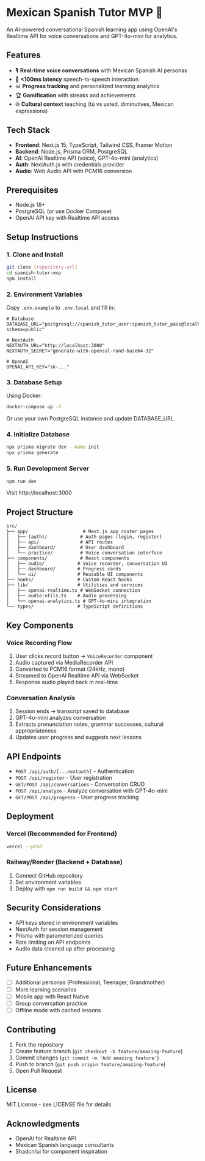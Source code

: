 # Mexican Spanish Tutor MVP 🌮

An AI-powered conversational Spanish learning app using OpenAI's Realtime API for voice conversations and GPT-4o-mini for analytics.

## Features

- 🎙️ **Real-time voice conversations** with Mexican Spanish AI personas
- 🚀 **<100ms latency** speech-to-speech interaction
- 📊 **Progress tracking** and personalized learning analytics
- 🏆 **Gamification** with streaks and achievements
- 🌐 **Cultural context** teaching (tú vs usted, diminutives, Mexican expressions)

## Tech Stack

- **Frontend**: Next.js 15, TypeScript, Tailwind CSS, Framer Motion
- **Backend**: Node.js, Prisma ORM, PostgreSQL
- **AI**: OpenAI Realtime API (voice), GPT-4o-mini (analytics)
- **Auth**: NextAuth.js with credentials provider
- **Audio**: Web Audio API with PCM16 conversion

## Prerequisites

- Node.js 18+
- PostgreSQL (or use Docker Compose)
- OpenAI API key with Realtime API access

## Setup Instructions

### 1. Clone and Install

```bash
git clone [repository-url]
cd spanish-tutor-mvp
npm install
```

### 2. Environment Variables

Copy `.env.example` to `.env.local` and fill in:

```env
# Database
DATABASE_URL="postgresql://spanish_tutor_user:spanish_tutor_pass@localhost:5432/spanish_tutor?schema=public"

# NextAuth
NEXTAUTH_URL="http://localhost:3000"
NEXTAUTH_SECRET="generate-with-openssl-rand-base64-32"

# OpenAI
OPENAI_API_KEY="sk-..."
```

### 3. Database Setup

Using Docker:
```bash
docker-compose up -d
```

Or use your own PostgreSQL instance and update DATABASE_URL.

### 4. Initialize Database

```bash
npx prisma migrate dev --name init
npx prisma generate
```

### 5. Run Development Server

```bash
npm run dev
```

Visit http://localhost:3000

## Project Structure

```
src/
├── app/                    # Next.js app router pages
│   ├── (auth)/            # Auth pages (login, register)
│   ├── api/               # API routes
│   ├── dashboard/         # User dashboard
│   └── practice/          # Voice conversation interface
├── components/            # React components
│   ├── audio/            # Voice recorder, conversation UI
│   ├── dashboard/        # Progress cards
│   └── ui/               # Reusable UI components
├── hooks/                # Custom React hooks
├── lib/                  # Utilities and services
│   ├── openai-realtime.ts # WebSocket connection
│   ├── audio-utils.ts    # Audio processing
│   └── openai-analytics.ts # GPT-4o-mini integration
└── types/                # TypeScript definitions
```

## Key Components

### Voice Recording Flow

1. User clicks record button → `VoiceRecorder` component
2. Audio captured via MediaRecorder API
3. Converted to PCM16 format (24kHz, mono)
4. Streamed to OpenAI Realtime API via WebSocket
5. Response audio played back in real-time

### Conversation Analysis

1. Session ends → transcript saved to database
2. GPT-4o-mini analyzes conversation
3. Extracts pronunciation notes, grammar successes, cultural appropriateness
4. Updates user progress and suggests next lessons

## API Endpoints

- `POST /api/auth/[...nextauth]` - Authentication
- `POST /api/register` - User registration
- `GET/POST /api/conversations` - Conversation CRUD
- `POST /api/analyze` - Analyze conversation with GPT-4o-mini
- `GET/POST /api/progress` - User progress tracking

## Deployment

### Vercel (Recommended for Frontend)

```bash
vercel --prod
```

### Railway/Render (Backend + Database)

1. Connect GitHub repository
2. Set environment variables
3. Deploy with `npm run build && npm start`

## Security Considerations

- API keys stored in environment variables
- NextAuth for session management
- Prisma with parameterized queries
- Rate limiting on API endpoints
- Audio data cleaned up after processing

## Future Enhancements

- [ ] Additional personas (Professional, Teenager, Grandmother)
- [ ] More learning scenarios
- [ ] Mobile app with React Native
- [ ] Group conversation practice
- [ ] Offline mode with cached lessons

## Contributing

1. Fork the repository
2. Create feature branch (`git checkout -b feature/amazing-feature`)
3. Commit changes (`git commit -m 'Add amazing feature'`)
4. Push to branch (`git push origin feature/amazing-feature`)
5. Open Pull Request

## License

MIT License - see LICENSE file for details

## Acknowledgments

- OpenAI for Realtime API
- Mexican Spanish language consultants
- Shadcn/ui for component inspiration
